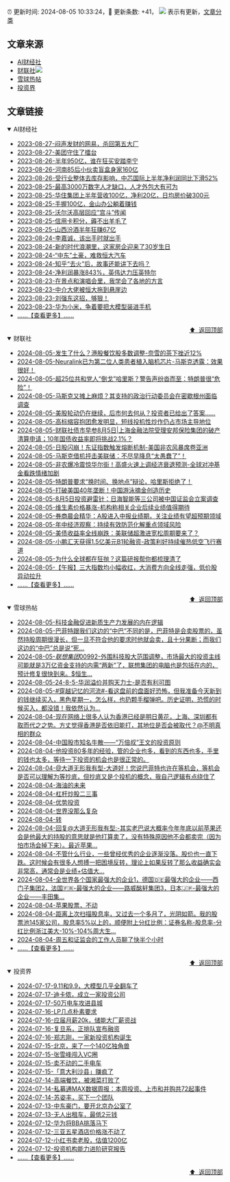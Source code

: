 ##

:alarm_clock: 更新时间: 2024-08-05 10:33:24，:rocket: 更新条数: +41， ![](/assets/dot.png) 表示有更新，[文章分类](/TAGS.md)

## 文章来源

- [AI财经社](#ai财经社)  
- [财联社](#财联社)![](/assets/dot.png)   
- [雪球热帖](#雪球热帖)  
- [投资界](#投资界)  

## 文章链接

<details open>
<summary id="ai财经社">
 AI财经社
</summary>


- [2023-08-27-闷声发财的网易，杀回第五大厂](https://www.aicaijing.com.cn/article/18610)  
- [2023-08-27-美团守住了擂台](https://www.aicaijing.com.cn/article/18611)  
- [2023-08-26-半年950亿，谁在狂买安踏李宁](https://www.aicaijing.com.cn/article/18607)  
- [2023-08-26-河南85后小伙卖盲盒身家160亿](https://www.aicaijing.com.cn/article/18608)  
- [2023-08-26-受行业整体去库存影响，中芯国际上半年净利润同比下滑52%](https://www.aicaijing.com.cn/article/18609)  
- [2023-08-25-最高3000万数字人才缺口，人才外包大有可为](https://www.aicaijing.com.cn/article/18601)  
- [2023-08-25-华住集团上半年营收100亿，净利20亿，日均房价破300元](https://www.aicaijing.com.cn/article/18602)  
- [2023-08-25-手握100亿，金山办公躺着赚钱](https://www.aicaijing.com.cn/article/18603)  
- [2023-08-25-沃尔沃高层回应“宫斗”传闻](https://www.aicaijing.com.cn/article/18604)  
- [2023-08-25-信用卡积分，薅不出羊毛了](https://www.aicaijing.com.cn/article/18605)  
- [2023-08-25-山西汾酒半年狂赚67亿](https://www.aicaijing.com.cn/article/18606)  
- [2023-08-24-李嘉诚，该出手时就出手](https://www.aicaijing.com.cn/article/18596)  
- [2023-08-24-新的时代浪潮里，这家房企迎来了30岁生日](https://www.aicaijing.com.cn/article/18597)  
- [2023-08-24-“中东”土豪，难救恒大汽车](https://www.aicaijing.com.cn/article/18598)  
- [2023-08-24-知乎“去火”后，故事还能讲下去吗？](https://www.aicaijing.com.cn/article/18599)  
- [2023-08-24-净利润暴涨843%，英伟达力压英特尔](https://www.aicaijing.com.cn/article/18600)  
- [2023-08-23-在景点和演唱会里，我学会了各地的方言](https://www.aicaijing.com.cn/article/18591)  
- [2023-08-23-中介大佬被恒大拖到悬崖边](https://www.aicaijing.com.cn/article/18592)  
- [2023-08-23-刘强东这招，够狠！](https://www.aicaijing.com.cn/article/18593)  
- [2023-08-23-华为小米，争着要把大模型装进手机](https://www.aicaijing.com.cn/article/18594)  
- [......【查看更多】......](/details/AI财经社.md)

<div align="right"><a href="#文章来源">⬆ &nbsp;返回顶部</a></div>
</details>

<details open>
<summary id="财联社">
 财联社
</summary>


- [2024-08-05-发生了什么？港股餐饮股多数调整-奈雪的茶下挫近12%](https://www.cls.cn/detail/1753827)  
- [2024-08-05-Neuralink已为第二位人类患者植入脑机芯片-马斯克透露：效果很好！](https://www.cls.cn/detail/1753862)  
- [2024-08-05-超25位共和党人“倒戈”哈里斯？警告声纷沓而至：特朗普很“危险”！](https://www.cls.cn/detail/1753857)  
- [2024-08-05-马斯克又摊上麻烦？其支持的政治行动委员会在密歇根州面临调查](https://www.cls.cn/detail/1753807)  
- [2024-08-05-美股轮动仍在继续，后市何去何从？投资者已给出了答案……](https://www.cls.cn/detail/1753763)  
- [2024-08-05-高标缩容抱团愈发明显，短线投机性炒作仍占市场主导地位](https://www.cls.cn/detail/1753757)  
- [2024-08-05-财联社债市早参8月5日|上海金融法院受理安邦保险集团的破产清算申请；10年国债收益率即将挑战2.1%？](https://www.cls.cn/detail/1753711)  
- [2024-08-05-日股闪崩！东证指数触发熔断机制-美国非农风暴席卷亚洲](https://www.cls.cn/detail/1753730)  
- [2024-08-05-马斯克借机抨击美联储：不尽早降息“太愚蠢了”！](https://www.cls.cn/detail/1753671)  
- [2024-08-05-非农爆冷震惊华尔街！高盛火速上调经济衰退预测-全球对冲基金看跌情绪加剧](https://www.cls.cn/detail/1753702)  
- [2024-08-05-特朗普要求“换时间、换地点”辩论，哈里斯拒绝了！](https://www.cls.cn/detail/1753693)  
- [2024-08-05-打破美国40年垄断！中国游泳摘金创造历史](https://www.cls.cn/detail/1753695)  
- [2024-08-05-8月5日投资避雷针：日海智能等三公司被中国证监会立案调查](https://www.cls.cn/detail/1753681)  
- [2024-08-05-维生素价格暴涨-机构称相关企业后续业绩值得期待](https://www.cls.cn/detail/1753649)  
- [2024-08-05-券商晨会精华：A股进入中报业绩期，关注业绩有望超预期领域](https://www.cls.cn/detail/1753678)  
- [2024-08-05-年中经济观察：持续有效防范化解重点领域风险](https://www.cls.cn/detail/1753675)  
- [2024-08-05-美债收益率全线崩跌：美联储超激进宽松周期要来了？](https://www.cls.cn/detail/1753776)  
- [2024-08-05-小鹏汇天获得1.5亿美元B1轮融资-政策利好持续催热低空飞行赛道](https://www.cls.cn/detail/1753816)  
- [2024-08-05-为什么全球都在狂抛？这篇研报帮你都梳理清了](https://www.cls.cn/detail/1753890)  
- [2024-08-05-【午报】三大指数均小幅收红，大消费方向全线走强，低价股异动拉升](https://www.cls.cn/detail/1753931)  
- [......【查看更多】......](/details/财联社.md)

<div align="right"><a href="#文章来源">⬆ &nbsp;返回顶部</a></div>
</details>

<details open>
<summary id="雪球热帖">
 雪球热帖
</summary>


- [2024-08-05-科技金融促进新质生产力发展的内在逻辑](https://xueqiu.com/6988188318/299945948)  
- [2024-08-05-巴菲特跟我们这边的“中巴”不同的是，巴菲特是会卖股票的，虽然持股周期很漫长，但一旦不符合他的要求时他就会卖，且十分果断；而我们这边的“中巴”总是说“死...](https://xueqiu.com/5519392453/299894815)  
- [2024-08-05-$联想集团00992$-外围科技股大范围调整，市场最大的投资主线可能就是3万亿资金支持的内需“两新”了，联想集团的电脑也是包括在内的，预计修复很快到来。$恒生...](https://xueqiu.com/3636246365/299891536)  
- [2024-08-05-24-8-5-华润溢价并购天力士-是否有利可图](https://xueqiu.com/8772786299/299956819)  
- [2024-08-05-#穿越记忆的河流#-看这盘前的盘面好恐怖，但我准备今天新到的钱继续买入，黑色星期一，怎么样，也扔颗手榴弹吧。历史证明，恐慌的时候买入，都没错！我依然认为...](https://xueqiu.com/1102105103/299956873)  
- [2024-08-04-现在网络上很多人认为香港已经是明日黄花，上海、深圳都有取而代之之势。方丈觉得香港是否依旧能打，其地位是否会被取代？@不明真相的群众](https://xueqiu.com/2961005854/299856255)  
- [2024-08-04-中国股市知名牛散——“万倍叔”王文的投资原则](https://xueqiu.com/1448207174/299871717)  
- [2024-08-04-他投资80多年的经验，管的企业也多，看到的东西也多，手里的钱也太多，等待一下投资的机会也是很正常的。](https://xueqiu.com/1247347556/299859101)  
- [2024-08-04-@大道无形我有型-大道好！您说巴菲特也许在等机会，等机会是否可以理解为等抄底，但抄底又是个投机的概念，我自己逻辑有点绕住了](https://xueqiu.com/4508318665/299855722)  
- [2024-08-04-海油的未来](https://xueqiu.com/8893943149/299836124)  
- [2024-08-04-杠杆炒股二三事](https://xueqiu.com/4373567778/299831331)  
- [2024-08-04-优势投资](https://xueqiu.com/1553799558/299829399)  
- [2024-08-04-世界没那么复杂](https://xueqiu.com/2847763783/299837375)  
- [2024-08-04-转](https://xueqiu.com/1247347556/299828111)  
- [2024-08-04-回复@大道无形我有型:-其实老巴说大概率今年年底以前苹果还会是他最大的持股的意思就是他打算卖了，没有特殊原因他不会都卖完（因为怕市场会掉下来）。最近苹果...](https://xueqiu.com/1247347556/299837093)  
- [2024-08-04-不管什么行业，一些曾经优秀的企业逐渐没落。股价也一直下跌。这时候会有很多人想搏一把困境反转，理论上如果反转了那么收益确实会非常高，通常会是业绩+估值大...](https://xueqiu.com/9518372158/299835566)  
- [2024-08-04-全世界各个国家最强大的企业1，德国🇩🇪最强大的企业——西门子集团2，法国🇫🇷-最强大的企业——路威酩轩集团3，日本🇯🇵-最强大的企业——丰田集...](https://xueqiu.com/4774912529/299839663)  
- [2024-08-04-苹果股票，不动](https://xueqiu.com/6038415265/299854965)  
- [2024-08-04-距离上次扫描股息率，又过去一个多月了，光阴如箭。我的股票池145家公司，股息率5%以上的，顺便附上分红比例：证券名称-股息率-分红比例浙江美大-10%-104%周大生...](https://xueqiu.com/1193805304/299863179)  
- [2024-08-04-周五和证监会的工作人员聊了快半个小时](https://xueqiu.com/9508203182/299867326)  
- [......【查看更多】......](/details/雪球热帖.md)

<div align="right"><a href="#文章来源">⬆ &nbsp;返回顶部</a></div>
</details>

<details open>
<summary id="投资界">
 投资界
</summary>


- [2024-07-17-9.11和9.9，大模型几乎全翻车了](https://posts.careerengine.us/p/6697778c44726b29bffa3a09)  
- [2024-07-17-迪卡侬，成立一家投资公司](https://posts.careerengine.us/p/6697778c44726b29bffa3a01)  
- [2024-07-17-50万电车攻进县城](https://posts.careerengine.us/p/6697779c831e1d29eea44253)  
- [2024-07-16-LP几点朴素要求](https://posts.careerengine.us/p/669636a8720ed522248054dc)  
- [2024-07-16-应届月薪20k，储能大厂薪资战](https://posts.careerengine.us/p/669636a8720ed522248054d4)  
- [2024-07-16-复旦系，正排队宣布融资](https://posts.careerengine.us/p/66963699cb38e136a496986c)  
- [2024-07-16-郑志刚，一家新投资机构诞生](https://posts.careerengine.us/p/66963699cb38e136a4969874)  
- [2024-07-15-北京，来了一个140亿独角兽](https://posts.careerengine.us/p/6694db59a0c3ac562b61f9af)  
- [2024-07-15-张雪峰闯入VC圈](https://posts.careerengine.us/p/6694db59a0c3ac562b61f9b7)  
- [2024-07-15-卖不动的二手电车](https://posts.careerengine.us/p/6694db6836b2f1565d9b541a)  
- [2024-07-15-「意大利沙县」赚疯了](https://posts.careerengine.us/p/6694db6836b2f1565d9b5422)  
- [2024-07-14-高端餐饮，被湘菜打败了](https://posts.careerengine.us/p/6693862333c6e710d0bf9dc4)  
- [2024-07-14-私募通MAX数据周报：本周投资、上市和并购共72起事件](https://posts.careerengine.us/p/6693862333c6e710d0bf9dcc)  
- [2024-07-14-苏姿丰，买下一个团队](https://posts.careerengine.us/p/6693861481427510b2b9c123)  
- [2024-07-13-中东豪门，要开北京办公室了](https://posts.careerengine.us/p/66922794a876f80d113b51fe)  
- [2024-07-13-无人出租车，最低2元钱](https://posts.careerengine.us/p/669227b82202ae0dfac5d713)  
- [2024-07-12-华为将BBA挑落马下](https://posts.careerengine.us/p/6690a6c68082df14ead7eaac)  
- [2024-07-12-三亚五星酒店价格涨不动了](https://posts.careerengine.us/p/6690a6c68082df14ead7eaa4)  
- [2024-07-12-小红书卖老股，估值1200亿](https://posts.careerengine.us/p/6690a6b756b00014bcc00e8f)  
- [2024-07-12-投资机构能力进阶研究报告](https://posts.careerengine.us/p/6690a6b756b00014bcc00e87)  
- [......【查看更多】......](/details/投资界.md)

<div align="right"><a href="#文章来源">⬆ &nbsp;返回顶部</a></div>
</details>
